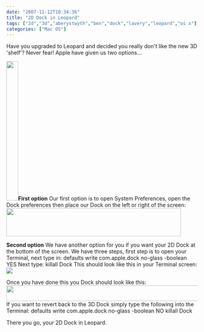 ```yaml
---
date: "2007-11-12T10:34:36"
title: "2D Dock in Leopard"
tags: ["2d","3d","aberystwyth","ben","dock","lavery","leopard","os x"]
categories: ["Mac OS"]
---
```


Have you upgraded to Leopard and decided you really don't like the new 3D 'shelf'?
Never fear! Apple have given us two options...



[<img src="http://i9.photobucket.com/albums/a55/forquare/blog/sidedock.png" width="31" height="366" />][1]**First option**
Our first option is to open System Preferences, open the Dock preferences then place our Dock on the left or right of the screen:[<img src="http://i9.photobucket.com/albums/a55/forquare/blog/pos_on_screen.png" width="460" height="74" />][2]

**Second option**
We have another option for you if you want your 2D Dock at the bottom of the screen.
We have three steps, first step is to open your Terminal, next type in:
defaults write com.apple.dock no-glass -boolean YES
Next type:
killall Dock
This should look like this in your Terminal screen:[![][3]][4]

Once you have done this you Dock should look like this:
[<img src="http://i9.photobucket.com/albums/a55/forquare/blog/2ddocl.png" width="529" height="41" />][5]
If you want to revert back to the 3D Dock simply type the following into the Terminal:
defaults write com.apple.dock no-glass -boolean NO
killall Dock

There you go, your 2D Dock in Leopard.


  [1]: http://i9.photobucket.com/albums/a55/forquare/blog/sidedock.png
  [2]: http://i9.photobucket.com/albums/a55/forquare/blog/pos_on_screen.png
  [3]: http://i9.photobucket.com/albums/a55/forquare/blog/terminal.png
  [4]: http://i9.photobucket.com/albums/a55/forquare/blog/terminal.png
  [5]: http://i9.photobucket.com/albums/a55/forquare/blog/2ddocl.png
